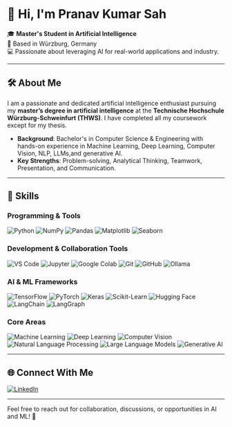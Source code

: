 # 👋 Hi, I'm Pranav Kumar Sah

🎓 **Master's Student in Artificial Intelligence**  
📍 Based in Würzburg, Germany  
💻 Passionate about leveraging AI for real-world applications and industry.

---

## 🛠️ **About Me**

I am a passionate and dedicated artificial intelligence enthusiast pursuing my **master’s degree in artificial intelligence** at the **Technische Hochschule Würzburg-Schweinfurt (THWS)**. I have completed all my coursework except for my thesis.

- **Background**: Bachelor's in Computer Science & Engineering with hands-on experience in Machine Learning, Deep Learning, Computer Vision, NLP, LLMs,and generative AI.
- **Key Strengths**: Problem-solving, Analytical Thinking, Teamwork, Presentation, and Communication.

---

## 💼 **Skills**

### **Programming & Tools**
<p>
  <img src="https://img.shields.io/badge/Python-%2314354C.svg?style=for-the-badge&logo=python&logoColor=white" alt="Python" />
  <img src="https://img.shields.io/badge/Numpy-%23013243.svg?style=for-the-badge&logo=numpy&logoColor=white" alt="NumPy" />
  <img src="https://img.shields.io/badge/Pandas-%23150458.svg?style=for-the-badge&logo=pandas&logoColor=white" alt="Pandas" />
  <img src="https://img.shields.io/badge/Matplotlib-%23ffdd54.svg?style=for-the-badge&logo=matplotlib&logoColor=black" alt="Matplotlib" />
  <img src="https://img.shields.io/badge/Seaborn-%23150458.svg?style=for-the-badge&logoColor=white" alt="Seaborn" />
</p>

### **Development & Collaboration Tools**
<p>
  <img src="https://img.shields.io/badge/Visual_Studio_Code-%23007ACC.svg?style=for-the-badge&logo=visual-studio-code&logoColor=white" alt="VS Code" />
  <img src="https://img.shields.io/badge/Jupyter-%23F37626.svg?style=for-the-badge&logo=jupyter&logoColor=white" alt="Jupyter" />
  <img src="https://img.shields.io/badge/Google_Colab-%23F9AB00.svg?style=for-the-badge&logo=google-colab&logoColor=white" alt="Google Colab" />
  <img src="https://img.shields.io/badge/Git-%23F05032.svg?style=for-the-badge&logo=git&logoColor=white" alt="Git" />
  <img src="https://img.shields.io/badge/GitHub-%23181717.svg?style=for-the-badge&logo=github&logoColor=white" alt="GitHub" />
  <img src="https://img.shields.io/badge/Ollama-%23000000.svg?style=for-the-badge&logo=ollama&logoColor=white" alt="Ollama" />
</p>

### **AI & ML Frameworks**
<p>
  <img src="https://img.shields.io/badge/TensorFlow-%23FF6F00.svg?style=for-the-badge&logo=tensorflow&logoColor=white" alt="TensorFlow" />
  <img src="https://img.shields.io/badge/PyTorch-%23EE4C2C.svg?style=for-the-badge&logo=pytorch&logoColor=white" alt="PyTorch" />
  <img src="https://img.shields.io/badge/Keras-%23D00000.svg?style=for-the-badge&logo=keras&logoColor=white" alt="Keras" />
  <img src="https://img.shields.io/badge/Scikit--Learn-%23F7931E.svg?style=for-the-badge&logo=scikit-learn&logoColor=white" alt="Scikit-Learn" />
  <img src="https://img.shields.io/badge/HuggingFace-%23FFD100.svg?style=for-the-badge&logo=huggingface&logoColor=black" alt="Hugging Face" />
  <img src="https://img.shields.io/badge/LangChain-%23000000.svg?style=for-the-badge&logo=langchain&logoColor=white" alt="LangChain" />
  <img src="https://img.shields.io/badge/LangGraph-%23008CFF.svg?style=for-the-badge&logo=https://your-logo-url.png&logoColor=white" alt="LangGraph" />
</p>

### **Core Areas**
<p>
  <img src="https://img.shields.io/badge/Machine_Learning-%2300A86B.svg?style=for-the-badge&logoColor=white" alt="Machine Learning" />
  <img src="https://img.shields.io/badge/Deep_Learning-%23FF6F00.svg?style=for-the-badge&logoColor=white" alt="Deep Learning" />
  <img src="https://img.shields.io/badge/Computer_Vision-%231572B6.svg?style=for-the-badge&logoColor=white" alt="Computer Vision" />
  <img src="https://img.shields.io/badge/NLP-%23EA4C89.svg?style=for-the-badge&logo=nlp&logoColor=white" alt="Natural Language Processing" />
  <img src="https://img.shields.io/badge/LLMs-%237B68EE.svg?style=for-the-badge&logoColor=white" alt="Large Language Models" />
  <img src="https://img.shields.io/badge/Generative_AI-%237B68EE.svg?style=for-the-badge&logoColor=white" alt="Generative AI" />
</p>

---

## 🌐 **Connect With Me**

<p>
  <a href="https://www.linkedin.com/in/sah-pranav" target="_blank">
    <img src="https://img.shields.io/badge/LinkedIn-%230A66C2.svg?style=for-the-badge&logo=linkedin&logoColor=white" alt="LinkedIn" />
  </a>
</p>

---

Feel free to reach out for collaboration, discussions, or opportunities in AI and ML! 🚀

